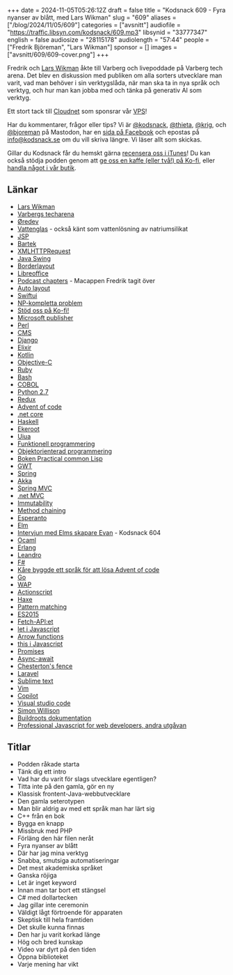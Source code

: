 +++
date = 2024-11-05T05:26:12Z
draft = false
title = "Kodsnack 609 - Fyra nyanser av blått, med Lars Wikman"
slug = "609"
aliases = ["/blog/2024/11/05/609"]
categories = ["avsnitt"]
audiofile = "https://traffic.libsyn.com/kodsnack/609.mp3"
libsynid = "33777347"
english = false
audiosize = "28115178"
audiolength = "57:44"
people = ["Fredrik Björeman", "Lars Wikman"]
sponsor = []
images = ["avsnitt/609/609-cover.png"]
+++

Fredrik och [Lars Wikman](https://underjord.io/lars.html) åkte till Varberg och livepoddade på Varberg tech arena. Det blev en diskussion med publiken om alla sorters utvecklare man varit, vad man behöver i sin verktygslåda, när man ska ta in nya språk och verktyg, och hur man kan jobba med och tänka på generativ AI som verktyg.

Ett stort tack till [Cloudnet](https://www.cloudnet.se) som sponsrar vår [VPS](https://en.wikipedia.org/wiki/Virtual_private_server)!

Har du kommentarer, frågor eller tips? Vi är [@kodsnack](https://social.podsnack.se/@kodsnack), [@thieta](https://6510.nu/@thieta), [@krig](https://6510.nu/@krig), och [@bjoreman](https://toot.cafe/@bjoreman) på Mastodon, har en [sida på Facebook](https://www.facebook.com/) och epostas på [info@kodsnack.se](mailto:info@kodsnack.se) om du vill skriva längre. Vi läser allt som skickas.

Gillar du Kodsnack får du hemskt gärna [recensera oss i iTunes](https://itunes.apple.com/se/podcast/kodsnack/id561631498?l=en)! Du kan också stödja podden genom att <a href="https://ko-fi.com/kodsnack" rel="payment">ge oss en kaffe (eller två!) på Ko-fi</a>, eller [handla något i vår butik](https://shop.spreadshirt.se/kodsnack/).

## Länkar
* [Lars Wikman](https://underjord.io/lars.html)
* [Varbergs techarena](https://campus.varberg.se/samarbeta/techarena)
* [Øredev](https://oredev.org/)
* [Vattenglas](https://sv.wikipedia.org/wiki/Natriumsilikat) - också känt som vattenlösning av natriumsilikat
* [JSP](https://en.wikipedia.org/wiki/Jakarta_Server_Pages)
* [Bartek](https://brtk.se/)
* [XMLHTTPRequest](https://en.wikipedia.org/wiki/XMLHttpRequest)
* [Java Swing](https://en.wikipedia.org/wiki/Swing_%28Java%29)
* [Borderlayout](https://docs.oracle.com/javase/8/docs/api/index.html?java/awt/BorderLayout.html)
* [Libreoffice](https://en.wikipedia.org/wiki/LibreOffice)
* [Podcast chapters](https://chaptersapp.com/) - Macappen Fredrik tagit över
* [Auto layout](https://developer.apple.com/library/archive/documentation/UserExperience/Conceptual/AutolayoutPG/index.html)
* [Swiftui](https://en.wikipedia.org/wiki/SwiftUI)
* [NP-kompletta problem](https://en.wikipedia.org/wiki/NP-completeness)
* [Stöd oss på Ko-fi!](https://ko-fi.com/kodsnack)
* [Microsoft publisher](https://en.wikipedia.org/wiki/Microsoft_Publisher)
* [Perl](https://en.wikipedia.org/wiki/Perl)
* [CMS](https://en.wikipedia.org/wiki/Content_management_system)
* [Django](https://en.wikipedia.org/wiki/Django_%28web_framework%29)
* [Elixir](https://en.wikipedia.org/wiki/Elixir_%28programming_language%29)
* [Kotlin](https://en.wikipedia.org/wiki/Kotlin_%28programming_language%29)
* [Objective-C](https://en.wikipedia.org/wiki/Objective-C)
* [Ruby](https://en.wikipedia.org/wiki/Ruby_%28programming_language%29)
* [Bash](https://en.wikipedia.org/wiki/Bash_%28Unix_shell%29)
* [COBOL](https://en.wikipedia.org/wiki/COBOL)
* [Python 2.7](https://en.wikipedia.org/wiki/Python_%28programming_language%29#History)
* [Redux](https://redux.js.org/)
* [Advent of code](https://adventofcode.com/)
* [.net core](https://en.wikipedia.org/wiki/.NET)
* [Haskell](https://en.wikipedia.org/wiki/Haskell)
* [Ekeroot](https://andreasekeroot.com/)
* [Uiua](https://www.uiua.org/)
* [Funktionell programmering](https://en.wikipedia.org/wiki/Functional_programming)
* [Objektorienterad programmering](https://en.wikipedia.org/wiki/Object-oriented_programming)
* [Boken Practical common Lisp](https://gigamonkeys.com/book/)
* [GWT](https://en.wikipedia.org/wiki/Google_Web_Toolkit)
* [Spring](https://en.wikipedia.org/wiki/Spring_Framework)
* [Akka](https://en.wikipedia.org/wiki/Akka_%28toolkit%29)
* [Spring MVC](https://en.wikipedia.org/wiki/Spring_Framework)
* [.net MVC](https://dotnet.microsoft.com/en-us/apps/aspnet/mvc)
* [Immutability](https://en.wikipedia.org/wiki/Immutable_object)
* [Method chaining](https://en.wikipedia.org/wiki/Method_chaining)
* [Esperanto](https://en.wikipedia.org/wiki/Esperanto)
* [Elm](https://elm-lang.org/)
* [Intervjun med Elms skapare Evan](https://kodsnack.se/604/) - Kodsnack 604
* [Ocaml](https://ocaml.org/)
* [Erlang](https://www.erlang.org/)
* [Leandro](https://www.twitch.tv/leostera/about)
* [F#](https://en.wikipedia.org/wiki/F_Sharp_%28programming_language%29)
* [Kåre byggde ett språk för att lösa Advent of code](https://kodsnack.se/564/)
* [Go](https://en.wikipedia.org/wiki/Go_%28programming_language%29)
* [WAP](https://en.wikipedia.org/wiki/Wireless_Application_Protocol)
* [Actionscript](https://en.wikipedia.org/wiki/ActionScript)
* [Haxe](https://en.wikipedia.org/wiki/Haxe)
* [Pattern matching](https://en.wikipedia.org/wiki/Pattern_matching)
* [ES2015](https://babeljs.io/docs/learn/)
* [Fetch-API:et](https://developer.mozilla.org/en-US/docs/Web/API/Fetch_API)
* [let i Javascript](https://developer.mozilla.org/en-US/docs/Web/JavaScript/Reference/Statements/let)
* [Arrow functions](https://developer.mozilla.org/en-US/docs/Web/JavaScript/Reference/Functions/Arrow_functions)
* [this i Javascript](https://developer.mozilla.org/en-US/docs/Web/JavaScript/Reference/Operators/this)
* [Promises](https://developer.mozilla.org/en-US/docs/Web/JavaScript/Reference/Global_Objects/Promise)
* [Async-await](https://developer.mozilla.org/en-US/docs/Web/JavaScript/Reference/Statements/async_function)
* [Chesterton's fence](https://en.wikipedia.org/wiki/G._K._Chesterton#Chesterton's_fence)
* [Laravel](https://laravel.com/)
* [Sublime text](https://www.sublimetext.com/)
* [Vim](https://en.wikipedia.org/wiki/Vim_%28text_editor%29)
* [Copilot](https://en.wikipedia.org/wiki/GitHub_Copilot)
* [Visual studio code](https://en.wikipedia.org/wiki/Visual_Studio_Code)
* [Simon Willison](https://simonwillison.net/)
* [Buildroots dokumentation](https://buildroot.org/downloads/manual/manual.html)
* [Professional Javascript for web developers, andra utgåvan](https://www.wiley.com/en-ae/Professional+JavaScript+for+Web+Developers%2C+2nd+Edition-p-9780470227800)

## Titlar
* Podden råkade starta
* Tänk dig ett intro
* Vad har du varit för slags utvecklare egentligen?
* Titta inte på den gamla, gör en ny
* Klassisk frontent-Java-webbutvecklare
* Den gamla seterotypen
* Man blir aldrig av med ett språk man har lärt sig
* C++ från en bok
* Bygga en knapp
* Missbruk med PHP
* Förläng den här filen neråt
* Fyra nyanser av blått
* Där har jag mina verktyg
* Snabba, smutsiga automatiseringar
* Det mest akademiska språket
* Ganska röjiga
* Let är inget keyword
* Innan man tar bort ett stängsel
* C# med dollartecken
* Jag gillar inte ceremonin
* Väldigt lågt förtroende för apparaten
* Skeptisk till hela framtiden
* Det skulle kunna finnas
* Den har ju varit korkad länge
* Hög och bred kunskap
* Video var dyrt på den tiden
* Öppna biblioteket
* Varje mening har vikt